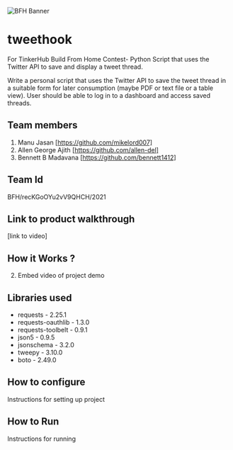 ![BFH Banner](https://trello-attachments.s3.amazonaws.com/542e9c6316504d5797afbfb9/542e9c6316504d5797afbfc1/39dee8d993841943b5723510ce663233/Frame_19.png)

# tweethook
For TinkerHub Build From Home Contest- Python Script that uses the Twitter API to save and display a tweet thread.

Write a personal script that uses the Twitter API to save the tweet thread in a suitable form for later consumption (maybe PDF or text file or a table view). User should be able to log in to a dashboard and access saved threads. 
## Team members
1. Manu Jasan [https://github.com/mikelord007]
2. Allen George Ajith [https://github.com/allen-del]
3. Bennett B Madavana [https://github.com/bennett1412]
## Team Id
 BFH/recKGoOYu2vV9QHCH/2021
## Link to product walkthrough
[link to video]
## How it Works ?

2. Embed video of project demo
## Libraries used
- requests - 2.25.1
- requests-oauthlib - 1.3.0
- requests-toolbelt - 0.9.1
- json5 - 0.9.5
- jsonschema - 3.2.0
- tweepy - 3.10.0
- boto - 2.49.0
## How to configure
Instructions for setting up project
## How to Run
Instructions for running